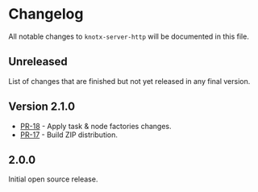 # Changelog
All notable changes to `knotx-server-http` will be documented in this file.

## Unreleased
List of changes that are finished but not yet released in any final version.

## Version 2.1.0

- [PR-18](https://github.com/Knotx/knotx-starter-kit/pull/18) - Apply task & node factories changes.
- [PR-17](https://github.com/Knotx/knotx-starter-kit/pull/17) - Build ZIP distribution.

## 2.0.0
Initial open source release.